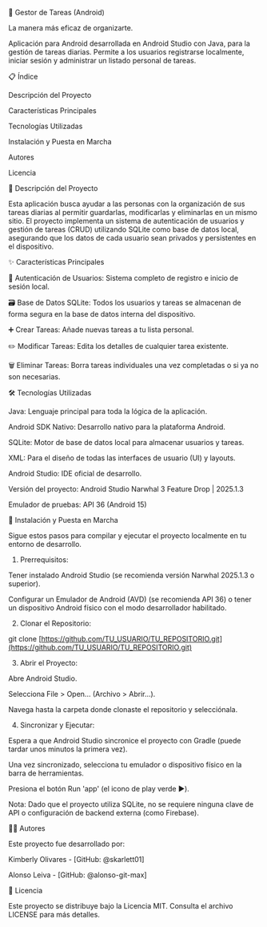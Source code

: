 📝 Gestor de Tareas (Android)

La manera más eficaz de organizarte.

Aplicación para Android desarrollada en Android Studio con Java, para la gestión de tareas diarias. Permite a los usuarios registrarse localmente, iniciar sesión y administrar un listado personal de tareas.

📋 Índice

Descripción del Proyecto

Características Principales

Tecnologías Utilizadas

Instalación y Puesta en Marcha

Autores

Licencia

📖 Descripción del Proyecto

Esta aplicación busca ayudar a las personas con la organización de sus tareas diarias al permitir guardarlas, modificarlas y eliminarlas en un mismo sitio. El proyecto implementa un sistema de autenticación de usuarios y gestión de tareas (CRUD) utilizando SQLite como base de datos local, asegurando que los datos de cada usuario sean privados y persistentes en el dispositivo.

✨ Características Principales

🔐 Autenticación de Usuarios: Sistema completo de registro e inicio de sesión local.

🗃️ Base de Datos SQLite: Todos los usuarios y tareas se almacenan de forma segura en la base de datos interna del dispositivo.

➕ Crear Tareas: Añade nuevas tareas a tu lista personal.

✏️ Modificar Tareas: Edita los detalles de cualquier tarea existente.

🗑️ Eliminar Tareas: Borra tareas individuales una vez completadas o si ya no son necesarias.

🛠️ Tecnologías Utilizadas

Java: Lenguaje principal para toda la lógica de la aplicación.

Android SDK Nativo: Desarrollo nativo para la plataforma Android.

SQLite: Motor de base de datos local para almacenar usuarios y tareas.

XML: Para el diseño de todas las interfaces de usuario (UI) y layouts.

Android Studio: IDE oficial de desarrollo.

Versión del proyecto: Android Studio Narwhal 3 Feature Drop | 2025.1.3

Emulador de pruebas: API 36 (Android 15)

🚀 Instalación y Puesta en Marcha

Sigue estos pasos para compilar y ejecutar el proyecto localmente en tu entorno de desarrollo.

1. Prerrequisitos:

Tener instalado Android Studio (se recomienda versión Narwhal 2025.1.3 o superior).

Configurar un Emulador de Android (AVD) (se recomienda API 36) o tener un dispositivo Android físico con el modo desarrollador habilitado.

2. Clonar el Repositorio:

git clone [https://github.com/TU_USUARIO/TU_REPOSITORIO.git](https://github.com/TU_USUARIO/TU_REPOSITORIO.git)


3. Abrir el Proyecto:

Abre Android Studio.

Selecciona File > Open... (Archivo > Abrir...).

Navega hasta la carpeta donde clonaste el repositorio y selecciónala.

4. Sincronizar y Ejecutar:

Espera a que Android Studio sincronice el proyecto con Gradle (puede tardar unos minutos la primera vez).

Una vez sincronizado, selecciona tu emulador o dispositivo físico en la barra de herramientas.

Presiona el botón Run 'app' (el icono de play verde ▶️).

Nota: Dado que el proyecto utiliza SQLite, no se requiere ninguna clave de API o configuración de backend externa (como Firebase).

👨‍💻 Autores

Este proyecto fue desarrollado por:

Kimberly Olivares - [GitHub: @skarlett01]

Alonso Leiva - [GitHub: @alonso-git-max]

📄 Licencia

Este proyecto se distribuye bajo la Licencia MIT. Consulta el archivo LICENSE para más detalles.
